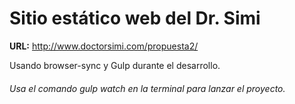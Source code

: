 # Sitio estático web del Dr. Simi

**URL:** http://www.doctorsimi.com/propuesta2/

Usando browser-sync y Gulp durante el desarrollo.
###### Usa el comando *gulp watch* en la terminal para lanzar el proyecto.
